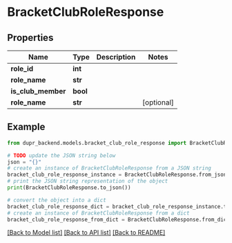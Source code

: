 # BracketClubRoleResponse


## Properties

Name | Type | Description | Notes
------------ | ------------- | ------------- | -------------
**role_id** | **int** |  | 
**role_name** | **str** |  | 
**is_club_member** | **bool** |  | 
**role_name** | **str** |  | [optional] 

## Example

```python
from dupr_backend.models.bracket_club_role_response import BracketClubRoleResponse

# TODO update the JSON string below
json = "{}"
# create an instance of BracketClubRoleResponse from a JSON string
bracket_club_role_response_instance = BracketClubRoleResponse.from_json(json)
# print the JSON string representation of the object
print(BracketClubRoleResponse.to_json())

# convert the object into a dict
bracket_club_role_response_dict = bracket_club_role_response_instance.to_dict()
# create an instance of BracketClubRoleResponse from a dict
bracket_club_role_response_from_dict = BracketClubRoleResponse.from_dict(bracket_club_role_response_dict)
```
[[Back to Model list]](../README.md#documentation-for-models) [[Back to API list]](../README.md#documentation-for-api-endpoints) [[Back to README]](../README.md)


